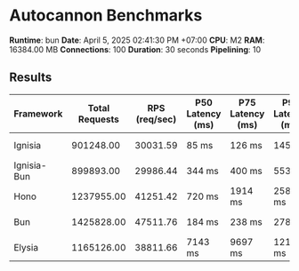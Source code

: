 # Autocannon Benchmarks

**Runtime**: bun
**Date**: April 5, 2025 02:41:30 PM +07:00
**CPU**: M2
**RAM**: 16384.00 MB
**Connections**: 100
**Duration**: 30 seconds
**Pipelining**: 10

## Results

| Framework   | Total Requests | RPS (req/sec) | P50 Latency (ms) | P75 Latency (ms) | P90 Latency (ms) | P99 Latency (ms) | Avg Latency (ms) | Min Latency (ms) | Max Latency (ms) |
| ----------- | -------------- | ------------- | ---------------- | ---------------- | ---------------- | ---------------- | ---------------- | ---------------- | ---------------- |
| Ignisia     | 901248.00      | 30031.59      | 85 ms            | 126 ms           | 145 ms           | 174 ms           | 98.98 ms         | 12 ms            | 260 ms           |
| Ignisia-Bun | 899893.00      | 29986.44      | 344 ms           | 400 ms           | 553 ms           | 1050 ms          | 354.36 ms        | 5 ms             | 2708 ms          |
| Hono        | 1237955.00     | 41251.42      | 720 ms           | 1914 ms          | 2582 ms          | 4273 ms          | 1252.65 ms       | 13 ms            | 7465 ms          |
| Bun         | 1425828.00     | 47511.76      | 184 ms           | 238 ms           | 278 ms           | 372 ms           | 179.2 ms         | 8 ms             | 687 ms           |
| Elysia      | 1165126.00     | 38811.66      | 7143 ms          | 9697 ms          | 12125 ms         | 15827 ms         | 6742.5 ms        | 17 ms            | 21082 ms         |
